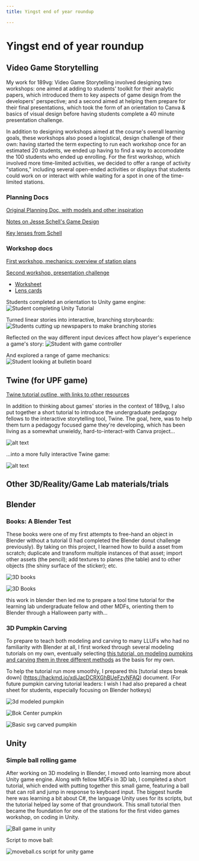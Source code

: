 ```yaml
---
title: Yingst end of year roundup

---
```


# Yingst end of year roundup

## Video Game Storytelling

My work for 189vg: Video Game Storytelling involved designing two workshops: one aimed at adding to students' toolkit for their analytic papers, which introduced them to key aspects of game design from the developers' perspective; and a second aimed at helping them prepare for their final presentations, which took the form of an orientation to Canva & basics of visual design before having students complete a 40 minute presentation challenge.

In addition to designing workshops aimed at the course's overall learning goals, these workshops also posed a logistical, design challenge of their own: having started the term expecting to run each workshop once for an estimated 20 students, we ended up having to find a way to accomodate the 100 students who ended up enrolling. For the first workshop, which involved more time-limited activities, we decided to offer a range of activity "stations," including several open-ended activities or displays that students could work on or interact with while waiting for a spot in one of the time-limited stations.

### Planning Docs

[Original Planning Doc, with models and other inspiration](https://hackmd.io/bmebFm6QTAKnJQbMJvRX0g)

[Notes on Jesse Schell's Game Design](https://hackmd.io/taSdqKRLQZiczLIt1hCULA?both)

[Key lenses from Schell](https://hackmd.io/KDKKNXq_QkKxVFhk84yztA)

### Workshop docs

[First workshop, mechanics: overview of station plans](https://hackmd.io/Tbm5rQwaRWOJRFdeCPSO8w)

[Second workshop, presentation challenge](https://hackmd.io/YWZ-p5nUQHaO_EYdgJDm0A)
- [Worksheet](https://www.canva.com/design/DAFd4o3LWl0/914qAG-EdCMFJfAGtopl6A/edit?utm_content=DAFd4o3LWl0&utm_campaign=designshare&utm_medium=link2&utm_source=sharebutton)
- [Lens cards](https://www.canva.com/design/DAFd4Rlillg/dfiE28r_3308t7xWhTxAtw/edit?utm_content=DAFd4Rlillg&utm_campaign=designshare&utm_medium=link2&utm_source=sharebutton)

Students completed an orientation to Unity game engine:
![Student completing Unity Tutorial](https://files.slack.com/files-pri/T0HTW3H0V-F05776S3VLK/20230222.0.1600_eng189vg.gamemechanics.workshop_stills_082.jpg?pub_secret=ea92547af5)

Turned linear stories into interactive, branching storyboards:
![Students cutting up newspapers to make branching stories](https://files.slack.com/files-pri/T0HTW3H0V-F057X1P6S80/20230222.0.1600_eng189vg.gamemechanics.workshop_stills_074.jpg?pub_secret=79615e79ee)

Reflected on the way different input devices affect how player's experience a game's story:
![Student with game controller](https://files.slack.com/files-pri/T0HTW3H0V-F0570NATSDC/20230222.0.1600_eng189vg.gamemechanics.workshop_stills_072.jpg?pub_secret=8c1f19d766)

And explored a range of game mechanics:
![Student looking at bulletin board](https://files.slack.com/files-pri/T0HTW3H0V-F0570NE8SNA/20230222.0.1600_eng189vg.gamemechanics.workshop_stills_031.jpg?pub_secret=e59da00e18)

## Twine (for UPF game)

[Twine tutorial outline, with links to other resources](https://hackmd.io/7B_12ke6ScuTICs9-MvrYg)

In addition to thinking about games' stories in the context of 189vg, I also put together a short tutorial to introduce the undergraduate pedagogy fellows to the interactive storytelling tool, Twine. The goal, here, was to help them turn a pedagogy focused game they're developing, which has been living as a somewhat unwieldy, hard-to-interact-with Canva project...

![alt text](https://files.slack.com/files-pri/T0HTW3H0V-F0577BMMQF4/screenshot_2023-05-10_at_7.32.29_pm.png?pub_secret=b0436baed7)

...into a more fully interactive Twine game:

![alt text](https://files.slack.com/files-pri/T0HTW3H0V-F05777J096X/screenshot_2023-05-10_at_7.31.24_pm.png?pub_secret=90f8d09b90)



## Other 3D/Reality/Game Lab materials/trials

## Blender

### Books: A Blender Test

These books were one of my first attempts to free-hand an object in Blender without a tutorial (I had completed the Blender donut challenge previously). By taking on this project, I learned how to build a asset from scratch; duplicate and transform multiple instances of that asset; import other assets (the pencil); add textures to planes (the table) and to other objects (the shiny surface of the sticker); etc. 

![3D books](https://files.slack.com/files-pri/T0HTW3H0V-F0572PCSKLM/ll_bookstack_5.png?pub_secret=80b454d73a)

![3D Books](https://files.slack.com/files-pri/T0HTW3H0V-F0575HW2N91/ll_bookstack_4.png?pub_secret=4aef7a1b37)

this work in blender then led me to prepare a tool time tutorial for the learning lab undergraduate fellow and other MDFs, orienting them to Blender through a Halloween party with...

### 3D Pumpkin Carving

To prepare to teach both modeling and carving to many LLUFs who had no familiarity with Blender at all, I first worked through several modeling tutorials on my own, eventually selecting [this tutorial, on modeling pumpkins and carving them in three different methods](https://www.youtube.com/watch?v=d2PVacOam4w&pp=ygUXcHVtcGtpbiBjYXJ2aW5nIGJsZW5kZXI%3D) as the basis for my own.

To help the tutorial run more smoothly, I prepared this [tutorial steps break down] (https://hackmd.io/xdiJacDCRXGhBUeFzvNFAQ) document. (For future pumpkin carving tutorial leaders: I wish I had also prepared a cheat sheet for students, especially focusing on Blender hotkeys)

![3d modeled pumpkin](https://files.slack.com/files-pri/T0HTW3H0V-F0572RBB54M/ll_pumpkin_base.png?pub_secret=aa569ce06b)


![Bok Center pumpkin](https://files.slack.com/files-pri/T0HTW3H0V-F05788M3P5J/ll_pumpkin_1.png?pub_secret=3422afbb65)

![Basic svg carved pumpkin](https://files.slack.com/files-pri/T0HTW3H0V-F0575PWJ6LA/ll_pumpkin_4.png?pub_secret=eda10c8d0b)

## Unity

### Simple ball rolling game

After working on 3D modeling in Blender, I moved onto learning more about Unity game engine. Along with fellow MDFs in 3D lab, I completed a short tutorial, which ended with putting together this small game, featuring a ball that can roll and jump in response to keyboard input. The biggest hurdle here was learning a bit about C#, the language Unity uses for its scripts, but the tutorial helped lay some of that groundwork. This small tutorial then became the foundation for one of the stations for the first video games workshop, on coding in Unity.

![Ball game in unity](https://files.slack.com/files-pri/T0HTW3H0V-F057JDW5SAV/screenshot_2023-05-10_at_2.12.54_pm.png?pub_secret=b32644e42e)

Script to move ball:

![moveball.cs script for unity game](https://files.slack.com/files-pri/T0HTW3H0V-F0575RK55PC/screenshot_2023-05-10_at_2.17.28_pm.png?pub_secret=c0e7eaf0f5)
